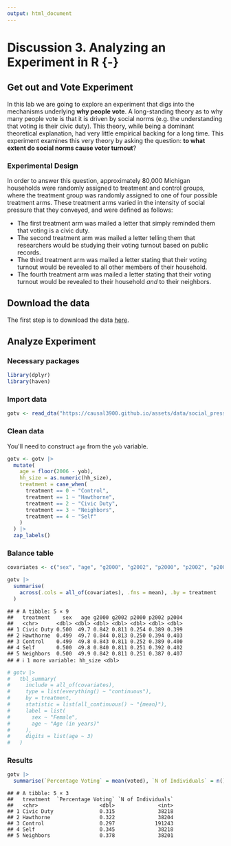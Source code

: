```yaml
---
output: html_document
---
```


# Discussion 3. Analyzing an Experiment in R {-}



## Get out and Vote Experiment

In this lab we are going to explore an experiment that digs into the mechanisms
underlying __why people vote__. A long-standing theory as to why many people
vote is that it is driven by social norms (e.g. the understanding that voting
is their civic duty). This theory, while being a dominant theoretical 
explanation, had very little empirical backing for a long time. This experiment
examines this very theory by asking the question:
__to what extent do social norms cause voter turnout__?

### Experimental Design

In order to answer this question, approximately 80,000 Michigan households
were randomly assigned to treatment and control groups, where the treatment
group was randomly assigned to one of four possible treatment arms. These
treatment arms varied in the intensity of social pressure that they conveyed,
and were defined as follows:

- The first treatment arm was mailed a letter that simply reminded them that
voting is a civic duty.
- The second treatment arm was mailed a letter telling them that researchers
would be studying their voting turnout based on public records.
- The third treatment arm was mailed a letter stating that their voting turnout 
would be revealed to all other members of their household.
- The fourth treatment arm was mailed a letter stating that their voting turnout
would be revealed to their household *and* to their neighbors.

## Download the data

The first step is to download the data [here](assets/data/social_pressure.dta).

## Analyze Experiment

### Necessary packages

```r
library(dplyr)
library(haven)
```

### Import data

```r
gotv <- read_dta("https://causal3900.github.io/assets/data/social_pressure.dta")
```

### Clean data

You'll need to construct `age` from the `yob` variable.

```r
gotv <- gotv |>
  mutate(
    age = floor(2006 - yob),
    hh_size = as.numeric(hh_size),
    treatment = case_when(
      treatment == 0 ~ "Control",
      treatment == 1 ~ "Hawthorne",
      treatment == 2 ~ "Civic Duty",
      treatment == 3 ~ "Neighbors",
      treatment == 4 ~ "Self"
    )
  ) |>
  zap_labels()
```

### Balance table


```r
covariates <- c("sex", "age", "g2000", "g2002", "p2000", "p2002", "p2004", "hh_size")

gotv |>
  summarise(
    across(.cols = all_of(covariates), .fns = mean), .by = treatment
  )
```

```
## # A tibble: 5 × 9
##   treatment    sex   age g2000 g2002 p2000 p2002 p2004
##   <chr>      <dbl> <dbl> <dbl> <dbl> <dbl> <dbl> <dbl>
## 1 Civic Duty 0.500  49.7 0.842 0.811 0.254 0.389 0.399
## 2 Hawthorne  0.499  49.7 0.844 0.813 0.250 0.394 0.403
## 3 Control    0.499  49.8 0.843 0.811 0.252 0.389 0.400
## 4 Self       0.500  49.8 0.840 0.811 0.251 0.392 0.402
## 5 Neighbors  0.500  49.9 0.842 0.811 0.251 0.387 0.407
## # ℹ 1 more variable: hh_size <dbl>
```

```r
# gotv |>
#   tbl_summary(
#     include = all_of(covariates),
#     type = list(everything() ~ "continuous"),
#     by = treatment,
#     statistic = list(all_continuous() ~ "{mean}"),
#     label = list(
#       sex ~ "Female",
#       age ~ "Age (in years)"
#     ),
#     digits = list(age ~ 3)
#   )
```

### Results


```r
gotv |>
  summarise(`Percentage Voting` = mean(voted), `N of Individuals` = n(), .by = treatment)
```

```
## # A tibble: 5 × 3
##   treatment  `Percentage Voting` `N of Individuals`
##   <chr>                    <dbl>              <int>
## 1 Civic Duty               0.315              38218
## 2 Hawthorne                0.322              38204
## 3 Control                  0.297             191243
## 4 Self                     0.345              38218
## 5 Neighbors                0.378              38201
```


